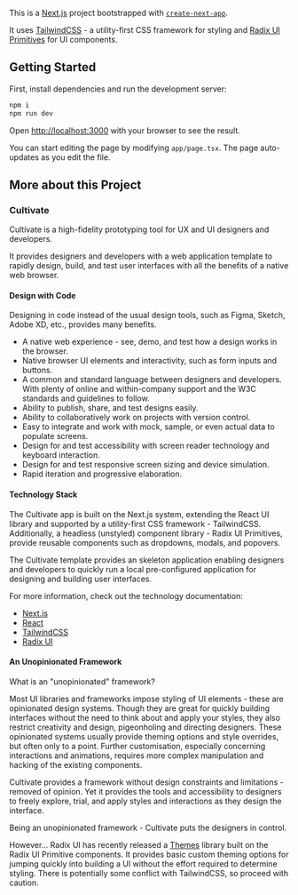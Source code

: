 This is a [Next.js](https://nextjs.org/) project bootstrapped with [`create-next-app`](https://github.com/vercel/next.js/tree/canary/packages/create-next-app).

It uses [TailwindCSS](https://tailwindcss.com/) - a utility-first CSS framework for styling and [Radix UI Primitives](https://www.radix-ui.com/primitives) for UI components.

## Getting Started

First, install dependencies and run the development server:

```bash
npm i
npm run dev
```

Open [http://localhost:3000](http://localhost:3000) with your browser to see the result.

You can start editing the page by modifying `app/page.tsx`. The page auto-updates as you edit the file.

## More about this Project

### Cultivate

Cultivate is a high-fidelity prototyping tool for UX and UI designers and developers.

It provides designers and developers with a web application template to rapidly design, build, and test user interfaces with all the benefits of a native web browser.

#### Design with Code

Designing in code instead of the usual design tools, such as Figma, Sketch, Adobe XD, etc., provides many benefits.

- A native web experience - see, demo, and test how a design works in the browser.
- Native browser UI elements and interactivity, such as form inputs and buttons.
- A common and standard language between designers and developers. With plenty of online and within-company support and the W3C standards and guidelines to follow.
- Ability to publish, share, and test designs easily.
- Ability to collaboratively work on projects with version control.
- Easy to integrate and work with mock, sample, or even actual data to populate screens.
- Design for and test accessibility with screen reader technology and keyboard interaction.
- Design for and test responsive screen sizing and device simulation.
- Rapid iteration and progressive elaboration.

#### Technology Stack

The Cultivate app is built on the Next.js system, extending the React UI library and supported by a utility-first CSS framework - TailwindCSS. Additionally, a headless (unstyled) component library - Radix UI Primitives, provide reusable components such as dropdowns, modals, and popovers.

The Cultivate template provides an skeleton application enabling designers and developers to quickly run a local pre-configured application for designing and building user interfaces.

For more information, check out the technology documentation:

- [Next.js](https://nextjs.org/)
- [React](https://react.dev/)
- [TailwindCSS](https://tailwindcss.com/)
- [Radix UI](https://www.radix-ui.com/primitives)

#### An Unopinionated Framework

What is an "unopinionated" framework?

Most UI libraries and frameworks impose styling of UI elements - these are opinionated design systems. Though they are great for quickly building interfaces without the need to think about and apply your styles, they also restrict creativity and design, pigeonholing and directing designers. These opinionated systems usually provide theming options and style overrides, but often only to a point. Further customisation, especially concerning interactions and animations, requires more complex manipulation and hacking of the existing components.

Cultivate provides a framework without design constraints and limitations - removed of opinion. Yet it provides the tools and accessibility to designers to freely explore, trial, and apply styles and interactions as they design the interface.

Being an unopinionated framework - Cultivate puts the designers in control.

However... Radix UI has recently released a [Themes](https://www.radix-ui.com/) library built on the Radix UI Primitive components. It provides basic custom theming options for jumping quickly into building a UI without the effort required to determine styling. There is potentially some conflict with TailwindCSS, so proceed with caution.
